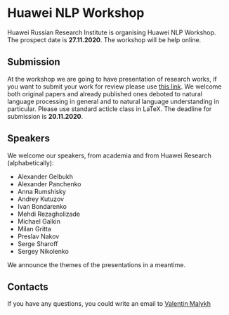# Huawei NLP Workshop

Huawei Russian Research Institute is organising Huawei NLP Workshop. The prospect date is **27.11.2020**. The workshop will be help online.

## Submission
At the workshop we are going to have presentation of research works, if you want to submit your work for review please use [this link](https://easychair.org/my/conference?conf=hnlp20#). We welcome both original papers and already published ones deboted to natural language processing in general and to natural language understanding in particular. Please use standard acticle class in LaTeX. The deadline for submission is __20.11.2020__.

## Speakers
We welcome our speakers, from academia and from Huawei Research (alphabetically):

* Alexander Gelbukh
* Alexander Panchenko
* Anna Rumshisky
* Andrey Kutuzov
* Ivan Bondarenko
* Mehdi Rezagholizade
* Michael Galkin
* Milan Gritta
* Preslav Nakov
* Serge Sharoff
* Sergey Nikolenko


We announce the themes of the presentations in a meantime.

## Contacts
If you have any questions, you could write an email to [Valentin Malykh](mailto:valentin.malykh@huawei.com) 
